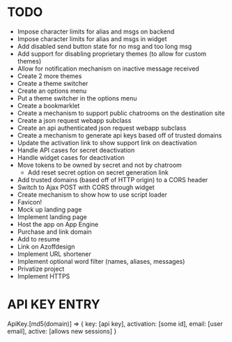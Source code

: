 TODO
====
- Impose character limits for alias and msgs on backend
- Impose character limits for alias and msgs in widget
- Add disabled send button state for no msg and too long msg
- Add support for disabling proprietary themes (to allow for custom themes)
- Allow for notification mechanism on inactive message received
- Create 2 more themes
- Create a theme switcher
- Create an options menu
- Put a theme switcher in the options menu
- Create a bookmarklet
- Create a mechanism to support public chatrooms on the destination site
- Create a json request webapp subclass
- Create an api authenticated json request webapp subclass
- Create a mechanism to generate api keys based off of trusted domains
- Update the activation link to show support link on deactivation
- Handle API cases for secret deactivation
- Handle widget cases for deactivation
- Move tokens to be owned by secret and not by chatroom
  - Add reset secret option on secret generation link
- Add trusted domains (based off of HTTP origin) to a CORS header
- Switch to Ajax POST with CORS through widget
- Create mechanism to show how to use script loader
- Favicon!
- Mock up landing page
- Implement landing page
- Host the app on App Engine
- Purchase and link domain
- Add to resume
- Link on Azoffdesign
- Implement URL shortener
- Implement optional word filter (names, aliases, messages)
- Privatize project
- Implement HTTPS

API KEY ENTRY
=============

ApiKey.[md5(domain)] => { key: [api key], activation: [some id], email: [user email], active: [allows new sessions] }